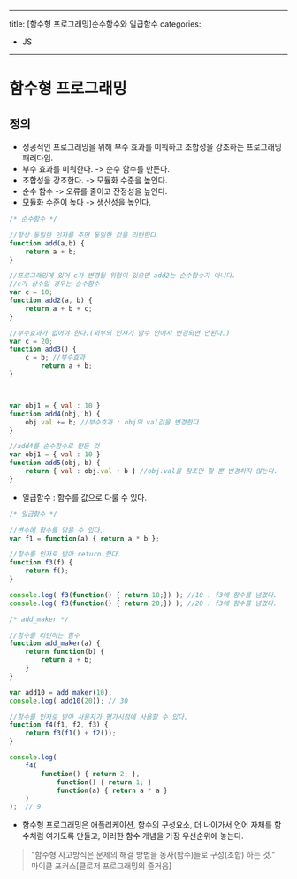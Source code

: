 
---
title: [함수형 프로그래밍]순수함수와 일급함수
categories:
- JS
---

# 함수형 프로그래밍<br/>
## 정의<br/>
- 성공적인 프로그래밍을 위해 부수 효과를 미워하고 조합성을 강조하는 프로그래밍 패러다임.<br/>
- 부수 효과를 미워한다. -> 순수 함수를 만든다.<br/>
- 조합성을 강조한다. -> 모듈화 수준을 높인다.<br/>
- 순수 함수 -> 오류를 줄이고 잔정성을 높인다.<br/>
- 모듈화 수준이 높다 -> 생산성을 높인다.<br/>

```javascript
/* 순수함수 */

//항상 동일한 인자를 주면 동일한 값을 리턴한다.
function add(a,b) {
	return a + b;
}

//프로그래밍에 있어 c가 변경될 위험이 있으면 add2는 순수함수가 아니다.
//c가 상수일 경우는 순수함수
var c = 10;
function add2(a, b) {
	return a + b + c;
}

//부수효과가 없어야 한다.(외부의 인자가 함수 안에서 변경되면 안된다.)
var c = 20;
function add3() {
	c = b; //부수효과
    	return a + b;
}



var obj1 = { val : 10 }
function add4(obj, b) {
	obj.val += b; //부수효과 : obj의 val값을 변경한다.
}

//add4를 순수함수로 만든 것
var obj1 = { val : 10 }
function add5(obj, b) {
	return { val : obj.val + b } //obj.val을 참조만 할 뿐 변경하지 않는다.
}
```

- 일급함수 : 함수를 값으로 다룰 수 있다.

```js
/* 일급함수 */

//변수에 함수를 담을 수 있다.
var f1 = function(a) { return a * b };

//함수를 인자로 받아 return 한다.
function f3(f) {
	return f();
}

console.log( f3(function() { return 10;}) ); //10 : f3에 함수를 넘겼다.
console.log( f3(function() { return 20;}) ); //20 : f3에 함수를 넘겼다.

/* add_maker */

//함수를 리턴하는 함수
function add_maker(a) {
	return function(b) {
		return a + b;
	}
}

var add10 = add_maker(10);
console.log( add10(20)); // 30

//함수를 인자로 받아 사용자가 평가시점에 사용할 수 있다.
function f4(f1, f2, f3) {
	return f3(f1() + f2());
}

console.log(
	f4(
		function() { return 2; },
    		function() { return 1; }
    		function(a) { return a * a }
	)
);	// 9
```

- 함수형 프로그래밍은 애플리케이션, 함수의 구성요소, 더 나아가서 언어 자체를 함수처럼 여기도록 만들고, 이러한 함수 개념을 가장 우선순위에 놓는다.<br/>
<blockquote>"함수형 사고방식은 문제의 해결 방법을 동사(함수)들로 구성(조합) 하는 것."
<br/>
마이클 포커스[클로저 프로그래밍의 즐거움]
</blockquote>

